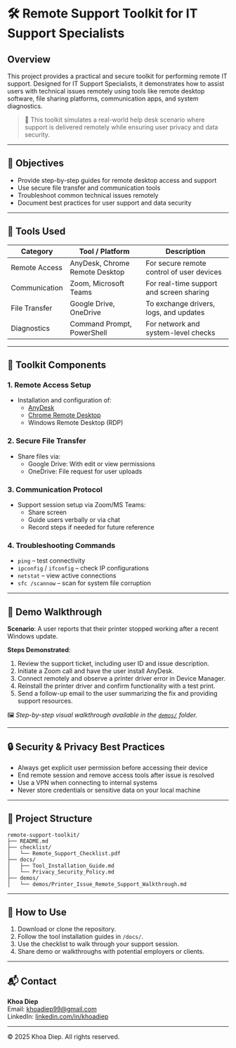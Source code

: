 # 🛠️ Remote Support Toolkit for IT Support Specialists

## Overview

This project provides a practical and secure toolkit for performing remote IT support. Designed for IT Support Specialists, it demonstrates how to assist users with technical issues remotely using tools like remote desktop software, file sharing platforms, communication apps, and system diagnostics.

> 📌 This toolkit simulates a real-world help desk scenario where support is delivered remotely while ensuring user privacy and data security.

---

## 🎯 Objectives

- Provide step-by-step guides for remote desktop access and support
- Use secure file transfer and communication tools
- Troubleshoot common technical issues remotely
- Document best practices for user support and data security

---

## 🧰 Tools Used

| Category            | Tool / Platform           | Description                                |
|---------------------|---------------------------|--------------------------------------------|
| Remote Access        | AnyDesk, Chrome Remote Desktop | For secure remote control of user devices |
| Communication        | Zoom, Microsoft Teams     | For real-time support and screen sharing   |
| File Transfer        | Google Drive, OneDrive    | To exchange drivers, logs, and updates     |
| Diagnostics          | Command Prompt, PowerShell| For network and system-level checks        |

---

## 📁 Toolkit Components

### 1. Remote Access Setup
- Installation and configuration of:
  - [AnyDesk](https://anydesk.com)
  - [Chrome Remote Desktop](https://remotedesktop.google.com)
  - Windows Remote Desktop (RDP)

### 2. Secure File Transfer
- Share files via:
  - Google Drive: With edit or view permissions
  - OneDrive: File request for user uploads

### 3. Communication Protocol
- Support session setup via Zoom/MS Teams:
  - Share screen
  - Guide users verbally or via chat
  - Record steps if needed for future reference

### 4. Troubleshooting Commands
- `ping` – test connectivity
- `ipconfig` / `ifconfig` – check IP configurations
- `netstat` – view active connections
- `sfc /scannow` – scan for system file corruption

---

## 🎥 Demo Walkthrough

**Scenario**: A user reports that their printer stopped working after a recent Windows update.

**Steps Demonstrated**:
1. Review the support ticket, including user ID and issue description.
2. Initiate a Zoom call and have the user install AnyDesk.
3. Connect remotely and observe a printer driver error in Device Manager.
4. Reinstall the printer driver and confirm functionality with a test print.
5. Send a follow-up email to the user summarizing the fix and providing support resources.

🖼️ *Step-by-step visual walkthrough available in the [`demos/`](./demos/) folder.*


---

## 🔒 Security & Privacy Best Practices

- Always get explicit user permission before accessing their device
- End remote session and remove access tools after issue is resolved
- Use a VPN when connecting to internal systems
- Never store credentials or sensitive data on your local machine

---

## 📂 Project Structure
```
remote-support-toolkit/
├── README.md
├── checklist/
│   └── Remote_Support_Checklist.pdf
├── docs/
│   ├── Tool_Installation_Guide.md
│   └── Privacy_Security_Policy.md
├── demos/
│   └── demos/Printer_Issue_Remote_Support_Walkthrough.md

```
---

## 🚀 How to Use

1. Download or clone the repository.
2. Follow the tool installation guides in `/docs/`.
3. Use the checklist to walk through your support session.
4. Share demo or walkthroughs with potential employers or clients.

---

## 📬 Contact

**Khoa Diep**  
Email: [khoadiep99@gmail.com](mailto:khoadiep99@gmail.com)  
LinkedIn: [linkedin.com/in/khoadiep](https://www.linkedin.com/in/khoadiep)

---

© 2025 Khoa Diep. All rights reserved.


